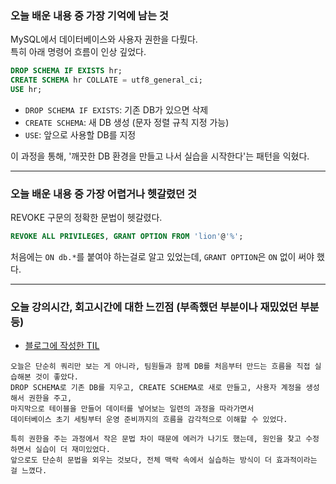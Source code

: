 ### 오늘 배운 내용 중 가장 기억에 남는 것
MySQL에서 데이터베이스와 사용자 권한을 다뤘다.  
특히 아래 명령어 흐름이 인상 깊었다.  
```sql
DROP SCHEMA IF EXISTS hr;
CREATE SCHEMA hr COLLATE = utf8_general_ci;
USE hr;
```
- `DROP SCHEMA IF EXISTS`: 기존 DB가 있으면 삭제
- `CREATE SCHEMA`: 새 DB 생성 (문자 정렬 규칙 지정 가능)
- `USE`: 앞으로 사용할 DB를 지정

이 과정을 통해, '깨끗한 DB 환경을 만들고 나서 실습을 시작한다'는 패턴을 익혔다.

***

### 오늘 배운 내용 중 가장 어렵거나 헷갈렸던 것
REVOKE 구문의 정확한 문법이 헷갈렸다.  
```sql
REVOKE ALL PRIVILEGES, GRANT OPTION FROM 'lion'@'%';
```
처음에는 `ON db.*`를 붙여야 하는걸로 알고 있었는데, `GRANT OPTION`은 `ON` 없이 써야 했다.

***
   
### 오늘 강의시간, 회고시간에 대한 느낀점 (부족했던 부분이나 재밌었던 부분 등)

- [블로그에 작성한 TIL](https://velog.io/@daheenamic/멋사-19기-백엔드-TIL-Database-MySQL-설치와-환경설정)

```text 
오늘은 단순히 쿼리만 보는 게 아니라, 팀원들과 함께 DB를 처음부터 만드는 흐름을 직접 실습해본 것이 좋았다.
DROP SCHEMA로 기존 DB를 지우고, CREATE SCHEMA로 새로 만들고, 사용자 계정을 생성해서 권한을 주고,
마지막으로 테이블을 만들어 데이터를 넣어보는 일련의 과정을 따라가면서
데이터베이스 초기 세팅부터 운영 준비까지의 흐름을 감각적으로 이해할 수 있었다.

특히 권한을 주는 과정에서 작은 문법 차이 때문에 에러가 나기도 했는데, 원인을 찾고 수정하면서 실습이 더 재미있었다.
앞으로도 단순히 문법을 외우는 것보다, 전체 맥락 속에서 실습하는 방식이 더 효과적이라는 걸 느꼈다.
```

